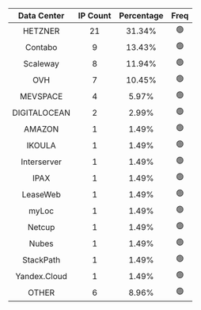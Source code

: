 | Data Center | IP Count | Percentage | Freq |
|:------------:|:--------:|:-----------:|:-----:|
| HETZNER | 21 | 31.34% | 🟢 |
| Contabo | 9 | 13.43% | 🟢 |
| Scaleway | 8 | 11.94% | 🟢 |
| OVH | 7 | 10.45% | 🟢 |
| MEVSPACE | 4 | 5.97% | 🟢 |
| DIGITALOCEAN | 2 | 2.99% | 🟢 |
| AMAZON | 1 | 1.49% | 🟢 |
| IKOULA | 1 | 1.49% | 🟢 |
| Interserver | 1 | 1.49% | 🟢 |
| IPAX | 1 | 1.49% | 🟢 |
| LeaseWeb | 1 | 1.49% | 🟢 |
| myLoc | 1 | 1.49% | 🟢 |
| Netcup | 1 | 1.49% | 🟢 |
| Nubes | 1 | 1.49% | 🟢 |
| StackPath | 1 | 1.49% | 🟢 |
| Yandex.Cloud | 1 | 1.49% | 🟢 |
| OTHER | 6 | 8.96% | 🟢 |